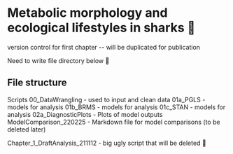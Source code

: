 # Metabolic morphology and ecological lifestyles in sharks :shark:

version control for first chapter -- will be duplicated for publication 

Need to write file directory below :pizza:

## File structure

Scripts
00_DataWrangling - used to input and clean data
01a_PGLS - models for analysis
01b_BRMS - models for analysis
01c_STAN - models for analysis
02a_DiagnosticPlots - Plots of model outputs
ModelComparison_220225 - Markdown file for model comparisons (to be deleted later)

Chapter_1_DraftAnalysis_211112 - big ugly script that will be deleted :squid:

